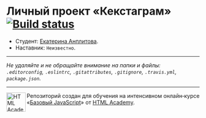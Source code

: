 # Личный проект «Кекстаграм» [![Build status][travis-image]][travis-url]

* Студент: [Екатерина Анплитова](https://up.htmlacademy.ru/javascript/9/user/82969).
* Наставник: `Неизвестно`.

---

_Не удаляйте и не обращайте внимание на папки и файлы:_<br>
_`.editorconfig`, `.eslintrc`, `.gitattributes`, `.gitignore`, `.travis.yml`, `package.json`._

---

<a href="https://htmlacademy.ru/intensive/javascript"><img align="left" width="50" height="50" title="HTML Academy" src="https://up.htmlacademy.ru/static/img/intensive/javascript/logo-for-github.svg"></a>

Репозиторий создан для обучения на интенсивном онлайн‑курсе «[Базовый JavaScript](https://htmlacademy.ru/intensive/javascript)» от [HTML Academy](https://htmlacademy.ru).

[travis-image]: https://travis-ci.org/htmlacademy-javascript/82969-kekstagram.svg?branch=master
[travis-url]: https://travis-ci.org/htmlacademy-javascript/82969-kekstagram
